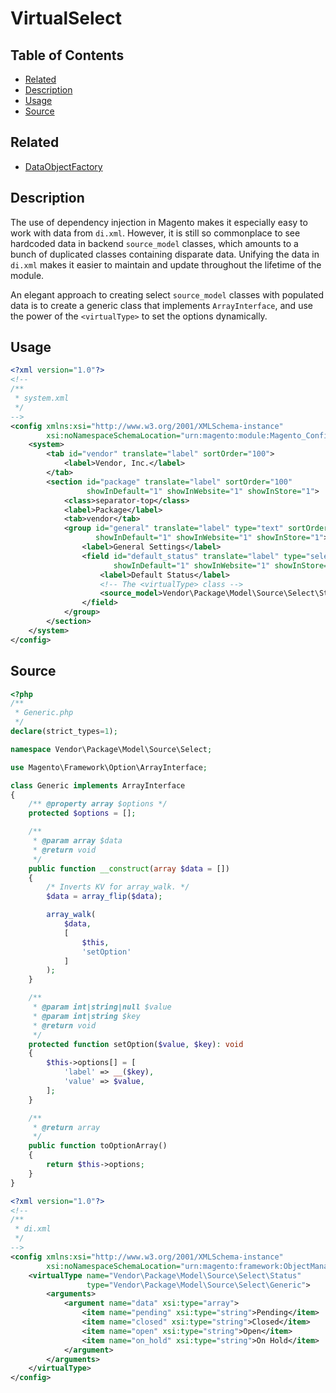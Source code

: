 # VirtualSelect

## Table of Contents

- [Related](#related)
- [Description](#description)
- [Usage](#usage)
- [Source](#source)

## Related

- [DataObjectFactory](DataObjectFactory.md)

## Description

The use of dependency injection in Magento makes it especially easy to
work with data from `di.xml`. However, it is still so commonplace to
see hardcoded data in backend `source_model` classes, which amounts to
a bunch of duplicated classes containing disparate data. Unifying the
data in `di.xml` makes it easier to maintain and update throughout the
lifetime of the module.

An elegant approach to creating select `source_model` classes with populated
data is to create a generic class that implements `ArrayInterface`, and use
the power of the `<virtualType>` to set the options dynamically.

## Usage

```xml
<?xml version="1.0"?>
<!--
/**
 * system.xml
 */
-->
<config xmlns:xsi="http://www.w3.org/2001/XMLSchema-instance"
        xsi:noNamespaceSchemaLocation="urn:magento:module:Magento_Config:etc/system_file.xsd">
    <system>
        <tab id="vendor" translate="label" sortOrder="100">
            <label>Vendor, Inc.</label>
        </tab>
        <section id="package" translate="label" sortOrder="100"
                 showInDefault="1" showInWebsite="1" showInStore="1">
            <class>separator-top</class>
            <label>Package</label>
            <tab>vendor</tab>
            <group id="general" translate="label" type="text" sortOrder="10"
                   showInDefault="1" showInWebsite="1" showInStore="1">
                <label>General Settings</label>
                <field id="default_status" translate="label" type="select" sortOrder="10"
                       showInDefault="1" showInWebsite="1" showInStore="1">
                    <label>Default Status</label>
                    <!-- The <virtualType> class -->
                    <source_model>Vendor\Package\Model\Source\Select\Status</source_model>
                </field>
            </group>
        </section>
    </system>
</config>
```

## Source

```php
<?php
/**
 * Generic.php
 */
declare(strict_types=1);

namespace Vendor\Package\Model\Source\Select;

use Magento\Framework\Option\ArrayInterface;

class Generic implements ArrayInterface
{
    /** @property array $options */
    protected $options = [];

    /**
     * @param array $data
     * @return void
     */
    public function __construct(array $data = [])
    {
        /* Inverts KV for array_walk. */
        $data = array_flip($data);

        array_walk(
            $data,
            [
                $this,
                'setOption'
            ]
        );
    }

    /**
     * @param int|string|null $value
     * @param int|string $key
     * @return void
     */
    protected function setOption($value, $key): void
    {
        $this->options[] = [
            'label' => __($key),
            'value' => $value,
        ];
    }

    /**
     * @return array
     */
    public function toOptionArray()
    {
        return $this->options;
    }
}
```

```xml
<?xml version="1.0"?>
<!--
/**
 * di.xml
 */
-->
<config xmlns:xsi="http://www.w3.org/2001/XMLSchema-instance"
        xsi:noNamespaceSchemaLocation="urn:magento:framework:ObjectManager/etc/config.xsd">
    <virtualType name="Vendor\Package\Model\Source\Select\Status"
                 type="Vendor\Package\Model\Source\Select\Generic">
        <arguments>
            <argument name="data" xsi:type="array">
                <item name="pending" xsi:type="string">Pending</item>
                <item name="closed" xsi:type="string">Closed</item>
                <item name="open" xsi:type="string">Open</item>
                <item name="on_hold" xsi:type="string">On Hold</item>
            </argument>
        </arguments>
    </virtualType>
</config>
```
